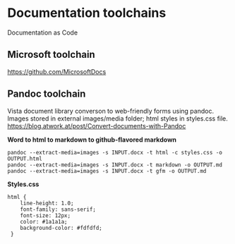 # Documentation toolchains
Documentation as Code




## Microsoft toolchain
https://github.com/MicrosoftDocs





## Pandoc toolchain
Vista document library converson to web-friendly forms using pandoc.  
Images stored in external images/media folder; html styles in styles.css file.  
https://blog.atwork.at/post/Convert-documents-with-Pandoc

__Word to html  to markdown  to github-flavored markdown__  
```
pandoc --extract-media=images -s INPUT.docx -t html -c styles.css -o OUTPUT.html
pandoc --extract-media=images -s INPUT.docx -t markdown -o OUTPUT.md
pandoc --extract-media=images -s INPUT.docx -t gfm -o OUTPUT.md
```
__Styles.css__   
```
html {
    line-height: 1.0;
    font-family: sans-serif;
    font-size: 12px;
    color: #1a1a1a;
    background-color: #fdfdfd;
 }
```

